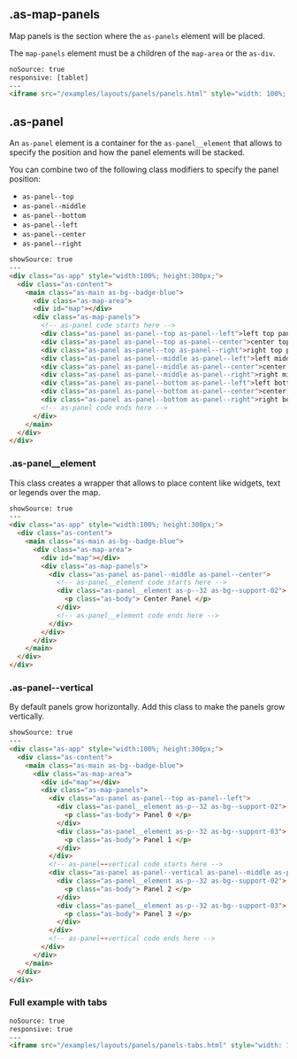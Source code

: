 ## .as-map-panels

Map panels is the section where the `as-panels` element will be placed.

The `map-panels` element must be a children of the `map-area` or the `as-div`.


```html
noSource: true
responsive: [tablet]
---
<iframe src="/examples/layouts/panels/panels.html" style="width: 100%; height: 100%;">
```


## .as-panel

An `as-panel` element is a container for the `as-panel__element` that allows to specify the position and how the panel elements will be stacked.

You can combine two of the following class modifiers to specify the panel position:

- `as-panel--top`
- `as-panel--middle`
- `as-panel--bottom`
- `as-panel--left`
- `as-panel--center`
- `as-panel--right`


```html
showSource: true
---
<div class="as-app" style="width:100%; height:300px;">
  <div class="as-content">
    <main class="as-main as-bg--badge-blue">
      <div class="as-map-area">
      <div id="map"></div> 
      <div class="as-map-panels">
        <!-- as-panel code starts here -->
        <div class="as-panel as-panel--top as-panel--left">left top panel</div>
        <div class="as-panel as-panel--top as-panel--center">center top panel</div>
        <div class="as-panel as-panel--top as-panel--right">right top panel</div>
        <div class="as-panel as-panel--middle as-panel--left">left middle panel</div>
        <div class="as-panel as-panel--middle as-panel--center">center middle panel</div>
        <div class="as-panel as-panel--middle as-panel--right">right middle panel</div>
        <div class="as-panel as-panel--bottom as-panel--left">left bottom panel</div>
        <div class="as-panel as-panel--bottom as-panel--center">center bottom panel</div>
        <div class="as-panel as-panel--bottom as-panel--right">right bottom panel</div>
        <!-- as-panel code ends here -->
      </div>
    </main>
  </div>
</div>
```

### .as-panel__element

This class creates a wrapper that allows to place content like widgets, text or legends over the map.


```html
showSource: true
---
<div class="as-app" style="width:100%; height:300px;">
  <div class="as-content">
    <main class="as-main as-bg--badge-blue">
      <div class="as-map-area">
        <div id="map"></div>
        <div class="as-map-panels">
          <div class="as-panel as-panel--middle as-panel--center">
            <!-- as-panel__element code starts here -->
            <div class="as-panel__element as-p--32 as-bg--support-02">
              <p class="as-body"> Center Panel </p>
            </div>
            <!-- as-panel__element code ends here -->
          </div>
        </div>
      </div>
    </main>
  </div>
</div>
```


### .as-panel--vertical

By default panels grow horizontally. Add this class to make the panels grow vertically.

```html
showSource: true
---
<div class="as-app" style="width:100%; height:300px;">
  <div class="as-content">
    <main class="as-main as-bg--badge-blue">
      <div class="as-map-area">
        <div id="map"></div>
        <div class="as-map-panels">
          <div class="as-panel as-panel--top as-panel--left">
            <div class="as-panel__element as-p--32 as-bg--support-02">
              <p class="as-body"> Panel 0 </p>
            </div>
            <div class="as-panel__element as-p--32 as-bg--support-03">
              <p class="as-body"> Panel 1 </p>
            </div>
          </div>
          <!-- as-panel--vertical code starts here -->
          <div class="as-panel as-panel--vertical as-panel--middle as-panel--right">
            <div class="as-panel__element as-p--32 as-bg--support-02">
              <p class="as-body"> Panel 2 </p>
            </div>
            <div class="as-panel__element as-p--32 as-bg--support-03">
              <p class="as-body"> Panel 3 </p>
            </div>
          </div>
          <!-- as-panel--vertical code ends here -->
        </div>
      </div>
    </main>
  </div>
</div>
```

### Full example with tabs

```html
noSource: true
responsive: true
---
<iframe src="/examples/layouts/panels/panels-tabs.html" style="width: 100%; height: 100%;">
```
